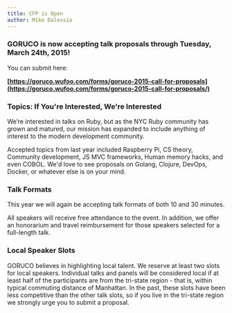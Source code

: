 ```yaml
---
title: CFP is Open
author: Mike Dalessio
---
```


### GORUCO is now accepting talk proposals through Tuesday, March 24th, 2015!

You can submit here:

__[https://goruco.wufoo.com/forms/goruco-2015-call-for-proposals](https://goruco.wufoo.com/forms/goruco-2015-call-for-proposals/)__

### Topics: If You're Interested, We're Interested

We’re interested in talks on Ruby, but as the NYC Ruby community has grown and matured, our mission has expanded to include anything of interest to the modern development community.

Accepted topics from last year included Raspberry Pi, CS theory, Community development, JS MVC frameworks, Human memory hacks, and even COBOL. We'd love to see proposals on Golang, Clojure, DevOps, Docker, or whatever else is on your mind.


### Talk Formats

This year we will again be accepting talk formats of both 10 and 30 minutes.

All speakers will receive free attendance to the event. In addition, we offer an honorarium and travel reimbursement for those speakers selected for a full-length talk.


### Local Speaker Slots

GORUCO believes in highlighting local talent. We reserve at least two slots for local speakers. Individual talks and panels will be considered local if at least half of the participants are from the tri-state region - that is, within typical commuting distance of Manhattan. In the past, these slots have been less competitive than the other talk slots, so if you live in the tri-state region we strongly urge you to submit a proposal.

